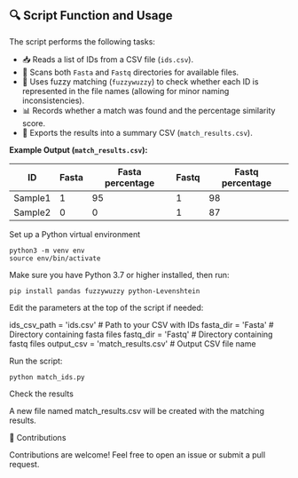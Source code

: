 ## 🔍 Script Function and Usage

The script performs the following tasks:  
- 📥 Reads a list of IDs from a CSV file (`ids.csv`).  
- 📂 Scans both `Fasta` and `Fastq` directories for available files.  
- 🤖 Uses fuzzy matching (`fuzzywuzzy`) to check whether each ID is represented in the file names (allowing for minor naming inconsistencies).  
- 📊 Records whether a match was found and the percentage similarity score.  
- 💾 Exports the results into a summary CSV (`match_results.csv`).  

**Example Output (`match_results.csv`):**

| ID      | Fasta | Fasta percentage | Fastq | Fastq percentage |
|---------|-------|------------------|-------|------------------|
| Sample1 | 1     | 95               | 1     | 98               |
| Sample2 | 0     | 0                | 1     | 87               |

Set up a Python virtual environment
```
python3 -m venv env
source env/bin/activate
```

Make sure you have Python 3.7 or higher installed, then run:
```
pip install pandas fuzzywuzzy python-Levenshtein
```

Edit the parameters at the top of the script if needed:

ids_csv_path = 'ids.csv'         # Path to your CSV with IDs
fasta_dir = 'Fasta'              # Directory containing fasta files
fastq_dir = 'Fastq'              # Directory containing fastq files
output_csv = 'match_results.csv' # Output CSV file name

Run the script:
```
python match_ids.py
```

Check the results

A new file named match_results.csv will be created with the matching results.


🤝 Contributions

Contributions are welcome!
Feel free to open an issue or submit a pull request.

